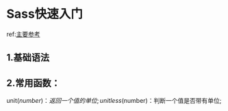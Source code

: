 # Sass快速入门


ref:[主要参考](http://www.ruanyifeng.com/blog/2012/06/sass.html)
## 1.基础语法


## 2.常用函数：
unit($number)：返回一个值的单位;
unitless($number)：判断一个值是否带有单位;
